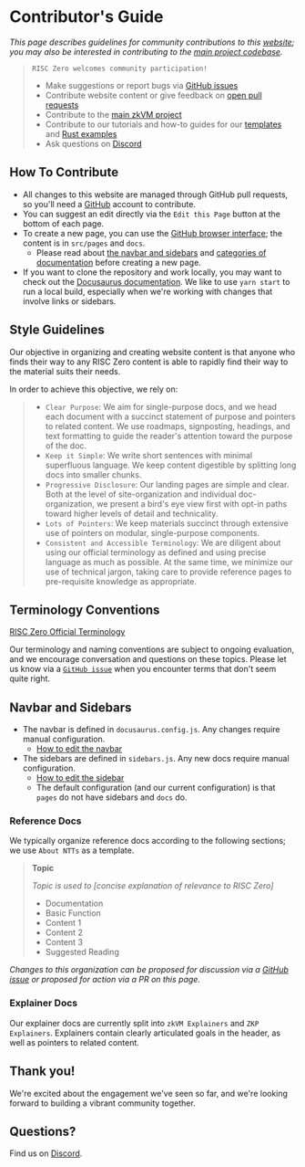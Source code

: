 # Contributor's Guide

_This page describes guidelines for community contributions to this [website][risczero-website]; you may also be interested in contributing to the [main project codebase][risc0-repo]._

> `RISC Zero welcomes community participation!`
>
> - Make suggestions or report bugs via [GitHub issues][website-issue]
> - Contribute website content or give feedback on [open pull requests][website-pr]
> - Contribute to the [main zkVM project][risc0-repo]
> - Contribute to our tutorials and how-to guides for our [templates] and [Rust examples]
> - Ask questions on [Discord]

## How To Contribute

- All changes to this website are managed through GitHub pull requests, so you'll need a [GitHub] account to contribute.
- You can suggest an edit directly via the `Edit this Page` button at the bottom of each page.
- To create a new page, you can use the [GitHub browser interface][risczero-website]; the content is in `src/pages` and `docs`.
  - Please read about [the navbar and sidebars](./contributors-guide.md#navbar-and-sidebars) and [categories of documentation](./contributors-guide.md#categories-of-documentation) before creating a new page.
- If you want to clone the repository and work locally, you may want to check out the [Docusaurus documentation].
  We like to use `yarn start` to run a local build, especially when we're working with changes that involve links or sidebars.

## Style Guidelines

Our objective in organizing and creating website content is that anyone who finds their way to any RISC Zero content is able to rapidly find their way to the material suits their needs.

In order to achieve this objective, we rely on:

> - `Clear Purpose`: We aim for single-purpose docs, and we head each document with a succinct statement of purpose and pointers to related content.
>   We use roadmaps, signposting, headings, and text formatting to guide the reader's attention toward the purpose of the doc.
> - `Keep it Simple`: We write short sentences with minimal superfluous language.
>   We keep content digestible by splitting long docs into smaller chunks.
> - `Progressive Disclosure`: Our landing pages are simple and clear.
>   Both at the level of site-organization and individual doc-organization, we present a bird's eye view first with opt-in paths toward higher levels of detail and technicality.
> - `Lots of Pointers`: We keep materials succinct through extensive use of pointers on modular, single-purpose components.
> - `Consistent and Accessible Terminology`: We are diligent about using our official terminology as defined and using precise language as much as possible.
>   At the same time, we minimize our use of technical jargon, taking care to provide reference pages to pre-requisite knowledge as appropriate.

## Terminology Conventions

[RISC Zero Official Terminology][terminology]

Our terminology and naming conventions are subject to ongoing evaluation, and we encourage conversation and questions on these topics.
Please let us know via a [`GitHub issue`][website-issue] when you encounter terms that don't seem quite right.

## Navbar and Sidebars

- The navbar is defined in `docusaurus.config.js`. Any changes require manual configuration.
  - [How to edit the navbar][docusaurus-config]
- The sidebars are defined in `sidebars.js`. Any new docs require manual configuration.
  - [How to edit the sidebar][docusaurus-sidebar]
  - The default configuration (and our current configuration) is that `pages` do not have sidebars and `docs` do.

### Reference Docs

We typically organize reference docs according to the following sections; we use `About NTTs` as a template.

> **Topic**
>
> _Topic is used to [concise explanation of relevance to RISC Zero]_
>
> - Documentation
> - Basic Function
> - Content 1
> - Content 2
> - Content 3
> - Suggested Reading

_Changes to this organization can be proposed for discussion via a [GitHub issue][website-issue] or proposed for action via a PR on this page._

### Explainer Docs

Our explainer docs are currently split into `zkVM Explainers` and `ZKP Explainers`.
Explainers contain clearly articulated goals in the header, as well as pointers to related content.

## Thank you!

We're excited about the engagement we've seen so far, and we're looking forward to building a vibrant community together.

## Questions?

Find us on [Discord].

[risczero-website]: https://www.github.com/risc0/website
[risc0-repo]: https://github.com/risc0/risc0
[Discord]: https://discord.gg/risczero
[Rust examples]: https://github.com/risc0/risc0/tree/v0.18.0/examples
[templates]: https://github.com/risc0/risc0/tree/main/templates
[website-pr]: https://github.com/risc0/website/pulls
[website-issue]: https://github.com/risc0/website/issues
[GitHub]: https://github.com
[Docusaurus documentation]: https://docusaurus.io/docs/installation
[terminology]: ./terminology.md
[docusaurus-config]: https://docusaurus.io/docs/api/docusaurus-config
[docusaurus-sidebar]: https://docusaurus.io/docs/sidebar
